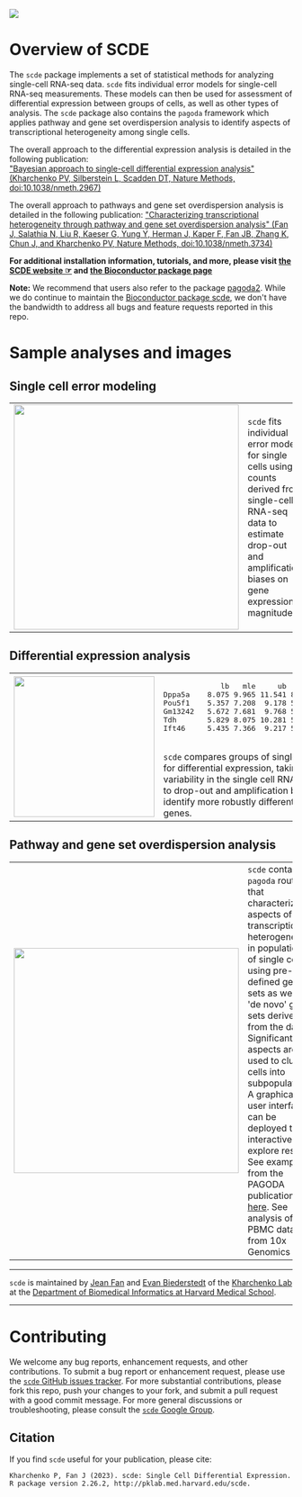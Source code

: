 [![](https://img.shields.io/badge/release%20version-2.26.2-green.svg)](https://www.bioconductor.org/packages/scde)

# Overview of SCDE

The `scde` package implements a set of statistical methods for analyzing single-cell RNA-seq data. `scde` fits individual error models for single-cell RNA-seq measurements. These models can then be used for assessment of differential expression between groups of cells, as well as other types of analysis. The `scde` package also contains the `pagoda` framework which applies pathway and gene set overdispersion analysis to identify aspects of transcriptional heterogeneity among single cells. 
  
The overall approach to the differential expression analysis is detailed in the following publication:  
["Bayesian approach to single-cell differential expression analysis" (Kharchenko PV, Silberstein L, Scadden DT, Nature Methods, doi:10.1038/nmeth.2967)](http://www.nature.com/nmeth/journal/v11/n7/abs/nmeth.2967.html)

The overall approach to pathways and gene set overdispersion analysis is detailed in the following publication:
["Characterizing transcriptional heterogeneity through pathway and gene set overdispersion analysis" (Fan J, Salathia N, Liu R, Kaeser G, Yung Y, Herman J, Kaper F, Fan JB, Zhang K, Chun J, and Kharchenko PV, Nature Methods, doi:10.1038/nmeth.3734)](http://www.nature.com/nmeth/journal/vaop/ncurrent/full/nmeth.3734.html)

**For additional installation information, tutorials, and more, please visit [the SCDE website ☞](http://hms-dbmi.github.io/scde/) and [the Bioconductor package page](https://bioconductor.org/packages/release/bioc/html/scde.html)**

**Note:** We recommend that users also refer to the package [pagoda2](https://github.com/kharchenkolab/pagoda2). While we do continue to maintain the [Bioconductor package scde](https://bioconductor.org/packages/release/bioc/html/scde.html), we don't have the bandwidth to address all bugs and feature requests reported in this repo. 

# Sample analyses and images

## Single cell error modeling
<table>
  <tr>
    <td width=400px>
      <img src="https://github.com/hms-dbmi/scde/blob/develop/inst/figures/pagoda-cell.model.fits-0.png" width="400px">
    </td>
    <td>
      <code>scde</code> fits individual error models for single cells using counts derived from single-cell RNA-seq data to estimate drop-out and amplification biases on gene expression magnitude.
    </td>
  </tr>
</table>

## Differential expression analysis
<table>
  <tr>
    <td width=250px>
      <img src="https://github.com/hms-dbmi/scde/blob/develop/inst/figures/scde-diffexp3-1.png" width="250px">
    </td>
    <td>
      <pre>
             lb   mle     ub    ce     Z    cZ
Dppa5a    8.075 9.965 11.541 8.075 7.160 5.968
Pou5f1    5.357 7.208  9.178 5.357 7.160 5.968
Gm13242   5.672 7.681  9.768 5.672 7.159 5.968
Tdh       5.829 8.075 10.281 5.829 7.159 5.968
Ift46     5.435 7.366  9.217 5.435 7.150 5.968</pre>
      <br>
      <code>scde</code> compares groups of single cells and tests for differential expression, taking into account variability in the single cell RNA-seq data due to drop-out and amplification biases in order to identify more robustly differentially expressed genes. 
    </td>
  </tr>
</table>

## Pathway and gene set overdispersion analysis
<table>
  <tr>
    <td width=400px>
      <img src="https://github.com/hms-dbmi/scde/blob/develop/inst/figures/PAGODA.gif" width="400px"> 
    </td>
    <td>
      <code>scde</code> contains <code>pagoda</code> routines that characterize aspects of transcriptional heterogeneity in populations of single cells using pre-defined gene sets as well as 'de novo' gene sets derived from the data. Significant aspects are used to cluster cells into subpopulations. A graphical user interface can be deployed to interactively explore results. See examples from the PAGODA publication <a href="http://pklab.med.harvard.edu/scde/pagoda.links.html">here</a>. See analysis of the PBMC data from 10x Genomics <a href="http://pklab.med.harvard.edu/cgi-bin/R/rook/10x.pbmc/index.html">here</a>.
    </td>
  </tr>
</table>
    
---
    
`scde` is maintained by [Jean Fan](https://github.com/jefworks) and [Evan Biederstedt](https://github.com/evanbiederstedt) of the [Kharchenko Lab](http://pklab.med.harvard.edu/) at the [Department of Biomedical Informatics at Harvard Medical School](https://github.com/hms-dbmi).

---

# Contributing

We welcome any bug reports, enhancement requests, and other contributions. To submit a bug report or enhancement request, please use the [`scde` GitHub issues tracker](https://github.com/hms-dbmi/scde/issues). For more substantial contributions, please fork this repo, push your changes to your fork, and submit a pull request with a good commit message. For more general discussions or troubleshooting, please consult the [`scde` Google Group](http://hms-dbmi.github.io/scde/help.html).  


## Citation
If you find `scde` useful for your publication, please cite:

```
Kharchenko P, Fan J (2023). scde: Single Cell Differential Expression. 
R package version 2.26.2, http://pklab.med.harvard.edu/scde.
```
